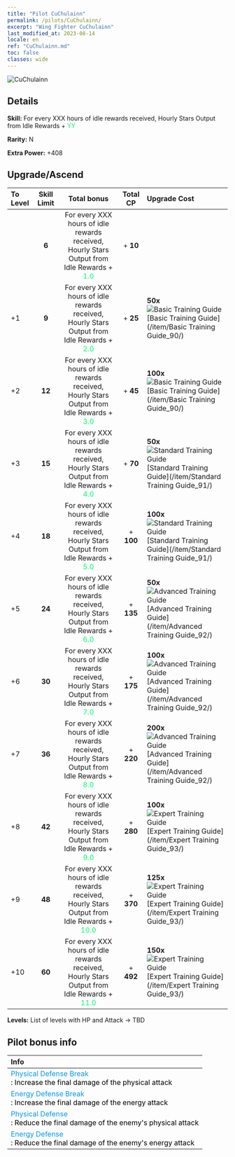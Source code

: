 ```yaml
---
title: "Pilot CuChulainn"
permalink: /pilots/CuChulainn/
excerpt: "Wing Fighter CuChulainn"
last_modified_at: 2023-08-14
locale: en
ref: "CuChulainn.md"
toc: false
classes: wide
---
```



 ![CuChulainn](/images/pilots/aviator_piece_3001.png)

## Details

 **Skill:** For every XXX hours of idle rewards received, Hourly Stars Output from Idle Rewards + <span style="color: #03ff6b">YY</span><br/><span style="color: #000000;"></span> 

 **Rarity:** N 

 **Extra Power:** +408 



## Upgrade/Ascend

  |  To Level | Skill Limit |     Total bonus    | Total CP |   Upgrade Cost     |
  |:----|:-----:|:-------------------:|:-------:|:-----------------|
  |   | **6**  | For every XXX hours of idle rewards received, Hourly Stars Output from Idle Rewards + <span style="color: #03ff6b">1.0</span><br/><span style="color: #000000;"></span>  | + **10**  |  |
  | +1  | **9**  | For every XXX hours of idle rewards received, Hourly Stars Output from Idle Rewards + <span style="color: #03ff6b">2.0</span><br/><span style="color: #000000;"></span>  | + **25**  | **50x**![Basic Training Guide](/images/item/Basic_Training_Guide_p.png)[Basic Training Guide](/item/Basic Training Guide_90/) |
  | +2  | **12**  | For every XXX hours of idle rewards received, Hourly Stars Output from Idle Rewards + <span style="color: #03ff6b">3.0</span><br/><span style="color: #000000;"></span>  | + **45**  | **100x**![Basic Training Guide](/images/item/Basic_Training_Guide_p.png)[Basic Training Guide](/item/Basic Training Guide_90/) |
  | +3  | **15**  | For every XXX hours of idle rewards received, Hourly Stars Output from Idle Rewards + <span style="color: #03ff6b">4.0</span><br/><span style="color: #000000;"></span>  | + **70**  | **50x**![Standard Training Guide](/images/item/Standard_Training_Guide_p.png)[Standard Training Guide](/item/Standard Training Guide_91/) |
  | +4  | **18**  | For every XXX hours of idle rewards received, Hourly Stars Output from Idle Rewards + <span style="color: #03ff6b">5.0</span><br/><span style="color: #000000;"></span>  | + **100**  | **100x**![Standard Training Guide](/images/item/Standard_Training_Guide_p.png)[Standard Training Guide](/item/Standard Training Guide_91/) |
  | +5  | **24**  | For every XXX hours of idle rewards received, Hourly Stars Output from Idle Rewards + <span style="color: #03ff6b">6.0</span><br/><span style="color: #000000;"></span>  | + **135**  | **50x**![Advanced Training Guide](/images/item/Advanced_Training_Guide_p.png)[Advanced Training Guide](/item/Advanced Training Guide_92/) |
  | +6  | **30**  | For every XXX hours of idle rewards received, Hourly Stars Output from Idle Rewards + <span style="color: #03ff6b">7.0</span><br/><span style="color: #000000;"></span>  | + **175**  | **100x**![Advanced Training Guide](/images/item/Advanced_Training_Guide_p.png)[Advanced Training Guide](/item/Advanced Training Guide_92/) |
  | +7  | **36**  | For every XXX hours of idle rewards received, Hourly Stars Output from Idle Rewards + <span style="color: #03ff6b">8.0</span><br/><span style="color: #000000;"></span>  | + **220**  | **200x**![Advanced Training Guide](/images/item/Advanced_Training_Guide_p.png)[Advanced Training Guide](/item/Advanced Training Guide_92/) |
  | +8  | **42**  | For every XXX hours of idle rewards received, Hourly Stars Output from Idle Rewards + <span style="color: #03ff6b">9.0</span><br/><span style="color: #000000;"></span>  | + **280**  | **100x**![Expert Training Guide](/images/item/Expert_Training_Guide_p.png)[Expert Training Guide](/item/Expert Training Guide_93/) |
  | +9  | **48**  | For every XXX hours of idle rewards received, Hourly Stars Output from Idle Rewards + <span style="color: #03ff6b">10.0</span><br/><span style="color: #000000;"></span>  | + **370**  | **125x**![Expert Training Guide](/images/item/Expert_Training_Guide_p.png)[Expert Training Guide](/item/Expert Training Guide_93/) |
  | +10  | **60**  | For every XXX hours of idle rewards received, Hourly Stars Output from Idle Rewards + <span style="color: #03ff6b">11.0</span><br/><span style="color: #000000;"></span>  | + **492**  | **150x**![Expert Training Guide](/images/item/Expert_Training_Guide_p.png)[Expert Training Guide](/item/Expert Training Guide_93/) |



 **Levels:**  List of levels with HP and Attack -> TBD



## Pilot bonus info

  |  Info |
  |:------|
  | <span style="color: #0099f2">Physical Defense Break</span><br/><span style="color: #000000;">: Increase the final damage of the physical attack</span> |
  | <span style="color: #0099f2">Energy Defense Break</span><br/><span style="color: #000000;">: Increase the final damage of the energy attack</span> |
  | <span style="color: #0099f2">Physical Defense</span><br/><span style="color: #000000;">: Reduce the final damage of the enemy's physical attack</span> |
  | <span style="color: #0099f2">Energy Defense</span><br/><span style="color: #000000;">: Reduce the final damage of the enemy's energy attack</span> |

